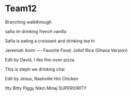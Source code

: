 # Team12

Branching walkthrough



safia im drinking french vanilla

Safia is eating a croissant and drinking tea 
hi

Jeremiah Anim --- Favorite Food: Jollof Rice (Ghana Version)


Edit by David, I like fire-oven pizza

This is steph we drinking chai

Edit by Jesus, Nashville Hot Chicken 



Itty Bitty Piggy Nikci Minaj SUPERIORITY 